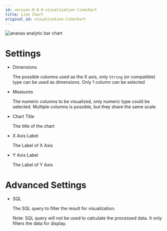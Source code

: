 ```yaml
---
id: version-0.8.0-visualization-linechart
title: Line Chart
original_id: visualization-linechart
---
```


![ananas analytic bar chart](assets/linechart.png)


# Settings

- Dimensions

  The possible columns used as the X axis, only `String` (or compatible) type can be used as dimensions. Only 1 column can be selected

- Measures

  The numeric columns to be visualized, only numeric type could be selected. Multiple columns is possible, but they share the same scale.

- Chart Title

  The title of the chart

- X Axis Label

  The Label of X Axis

- Y Axis Label

  The Label of Y Axis

# Advanced Settings

- SQL

  The SQL query to filter the result for visualization. 
  
  Note: SQL query will not be used to calculate the processed data. It only filters the data for display.
